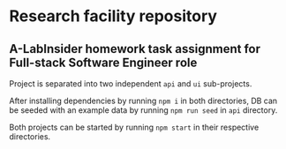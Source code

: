 # Research facility repository

## A-LabInsider homework task assignment for Full-stack Software Engineer role 

Project is separated into two independent `api` and `ui` sub-projects.

After installing dependencies by running `npm i` in both directories, DB can be seeded with an example data by running `npm run seed` in `api` directory.

Both projects can be started by running `npm start` in their respective directories.
